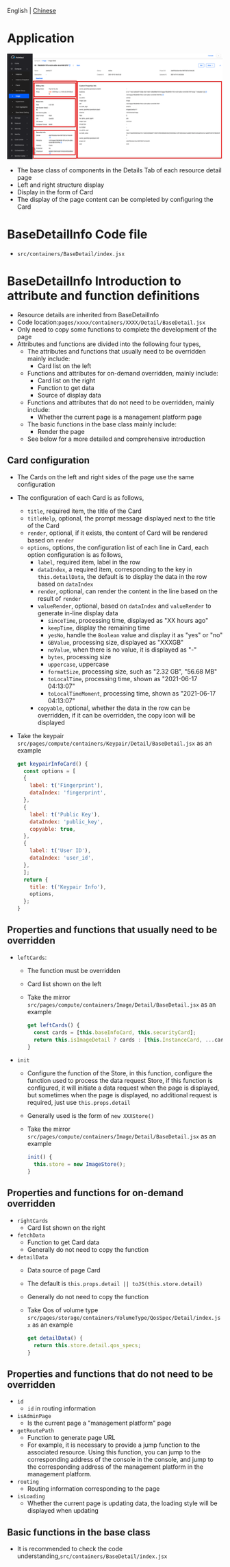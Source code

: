English | [Chinese](../../zh/develop/3-4-BaseDetailInfo-introduction.md)

# Application

![Details page](../../en/develop/images/detail/image-detail-info.png)

- The base class of components in the Details Tab of each resource detail page
- Left and right structure display
- Display in the form of Card
- The display of the page content can be completed by configuring the Card

# BaseDetailInfo Code file

- `src/containers/BaseDetail/index.jsx`

# BaseDetailInfo Introduction to attribute and function definitions

- Resource details are inherited from BaseDetailInfo
- Code location:`pages/xxxx/containers/XXXX/Detail/BaseDetail.jsx`
- Only need to copy some functions to complete the development of the page
- Attributes and functions are divided into the following four types,
  - The attributes and functions that usually need to be overridden mainly include:
    - Card list on the left
  - Functions and attributes for on-demand overridden, mainly include:
    - Card list on the right
    - Function to get data
    - Source of display data
  - Functions and attributes that do not need to be overridden, mainly include:
    - Whether the current page is a management platform page
  - The basic functions in the base class mainly include:
    - Render the page
  - See below for a more detailed and comprehensive introduction

## Card configuration

- The Cards on the left and right sides of the page use the same configuration
- The configuration of each Card is as follows,
  - `title`, required item, the title of the Card
  - `titleHelp`, optional, the prompt message displayed next to the title of the Card
  - `render`, optional, if it exists, the content of Card will be rendered based on `render`
  - `options`, options, the configuration list of each line in Card, each option configuration is as follows,
    - `label`, required item, label in the row
    - `dataIndex`, a required item, corresponding to the key in `this.detailData`, the default is to display the data in the row based on `dataIndex`
    - `render`, optional, can render the content in the line based on the result of `render`
    - `valueRender`, optional, based on `dataIndex` and `valueRender` to generate in-line display data
      - `sinceTime`, processing time, displayed as "XX hours ago"
      - `keepTime`, display the remaining time
      - `yesNo`, handle the `Boolean` value and display it as "yes" or "no"
      - `GBValue`, processing size, displayed as "XXXGB"
      - `noValue`, when there is no value, it is displayed as "-"
      - `bytes`, processing size
      - `uppercase`, uppercase
      - `formatSize`, processing size, such as "2.32 GB", "56.68 MB"
      - `toLocalTime`, processing time, shown as "2021-06-17 04:13:07"
      - `toLocalTimeMoment`, processing time, shown as "2021-06-17 04:13:07"
    - `copyable`, optional, whether the data in the row can be overridden, if it can be overridden, the copy icon will be displayed
- Take the keypair `src/pages/compute/containers/Keypair/Detail/BaseDetail.jsx` as an example

  ```javascript
  get keypairInfoCard() {
    const options = [
    {
      label: t('Fingerprint'),
      dataIndex: 'fingerprint',
    },
    {
      label: t('Public Key'),
      dataIndex: 'public_key',
      copyable: true,
    },
    {
      label: t('User ID'),
      dataIndex: 'user_id',
    },
    ];
    return {
      title: t('Keypair Info'),
      options,
    };
  }
  ```

## Properties and functions that usually need to be overridden

- `leftCards`:
  - The function must be overridden
  - Card list shown on the left
  - Take the mirror `src/pages/compute/containers/Image/Detail/BaseDetail.jsx` as an example

    ```javascript
    get leftCards() {
      const cards = [this.baseInfoCard, this.securityCard];
      return this.isImageDetail ? cards : [this.InstanceCard, ...cards];
    }
    ```

- `init`
  - Configure the function of the Store, in this function, configure the function used to process the data request
    Store, if this function is configured, it will initiate a data request when the page is displayed, but sometimes when the page is displayed, no additional request is required, just use `this.props.detail`
  - Generally used is the form of `new XXXStore()`
  - Take the mirror `src/pages/compute/containers/Image/Detail/BaseDetail.jsx` as an example

    ```javascript
    init() {
      this.store = new ImageStore();
    }
    ```

## Properties and functions for on-demand overridden

- `rightCards`
  - Card list shown on the right
- `fetchData`
  - Function to get Card data
  - Generally do not need to copy the function
- `detailData`
  - Data source of page Card
  - The default is `this.props.detail || toJS(this.store.detail)`
  - Generally do not need to copy the function
  - Take Qos of volume type `src/pages/storage/containers/VolumeType/QosSpec/Detail/index.jsx` as an example

    ```javascript
    get detailData() {
      return this.store.detail.qos_specs;
    }
    ```

## Properties and functions that do not need to be overridden

- `id`
  - `id` in routing information
- `isAdminPage`
  - Is the current page a "management platform" page
- `getRoutePath`
  - Function to generate page URL
  - For example, it is necessary to provide a jump function to the associated resource. Using this function, you can jump to the corresponding address of the console in the console, and jump to the corresponding address of the management platform in the management platform.
- `routing`
  - Routing information corresponding to the page
- `isLoading`
  - Whether the current page is updating data, the loading style will be displayed when updating

## Basic functions in the base class

- It is recommended to check the code understanding,`src/containers/BaseDetail/index.jsx`
